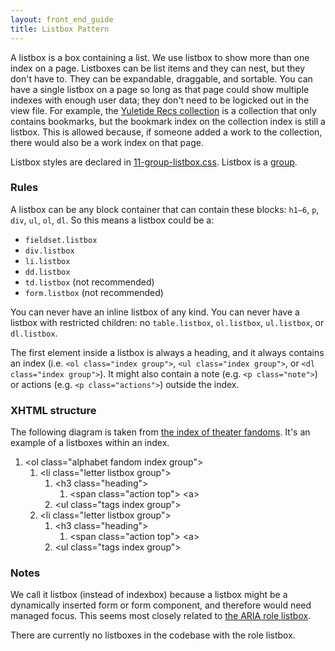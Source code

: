 ```yaml
---
layout: front_end_guide
title: Listbox Pattern
---
```


A listbox is a box containing a list. We use listbox to show more than one index on a page. Listboxes can be list items and they can nest, but they don't have to. They can be expandable, draggable, and sortable. You can have a single listbox on a page so long as that page could show multiple indexes with enough user data; they don't need to be logicked out in the view file. For example, the [Yuletide Recs collection](http://archiveofourown.org/collections/yuletide_recs) is a collection that only contains bookmarks, but the bookmark index on the collection index is still a listbox. This is allowed because, if someone added a work to the collection, there would also be a work index on that page.

Listbox styles are declared in [11-group-listbox.css](https://github.com/otwcode/otwarchive/blob/master/public/stylesheets/site/2.0/11-group-listbox.css). Listbox is a [group](supertype).

### Rules

A listbox can be any block container that can contain these blocks: `h1—6`, `p`, `div`, `ul`, `ol`, `dl`. So this means a listbox could be a:

* `fieldset.listbox`
* `div.listbox`
* `li.listbox`
* `dd.listbox`
* `td.listbox` (not recommended)
* `form.listbox` (not recommended)

You can never have an inline listbox of any kind. You can never have a listbox with restricted children: no `table.listbox`, `ol.listbox`, `ul.listbox`, or `dl.listbox`.

The first element inside a listbox is always a heading, and it always contains an index (i.e. `<ol class="index group">`, `<ul class="index group">`, or `<dl class="index group">`). It might also contain a note (e.g. `<p class="note">`) or actions (e.g. `<p class="actions">`) outside the index.

### XHTML structure

The following diagram is taken from [the index of theater fandoms](http://archiveofourown.org/media/Theater/fandoms). It's an example of a listboxes within an index.

<ol class="diagram">
<li>&lt;ol class="alphabet fandom index group"&gt;
<ol>
<li>&lt;li class="letter listbox group"&gt;
<ol>
<li>&lt;h3 class="heading"&gt;
<ol>
<li>&lt;span class="action top"> <span>&lt;a&gt;</span></li>
</ol></li>
<li>&lt;ul class="tags index group"&gt;</li>
</ol></li>
<li>&lt;li class="letter listbox group"&gt;
<ol>
<li>&lt;h3 class="heading"&gt;
<ol>
<li>&lt;span class="action top"> <span>&lt;a&gt;</span></li>
</ol></li>
<li>&lt;ul class="tags index group"&gt;</li>
</ol></li>
</ol></li>
</ol>

### Notes

We call it listbox (instead of indexbox) because a listbox might be a dynamically inserted form or form component, and therefore would need managed focus. This seems most closely related to [the ARIA role listbox](http://www.w3.org/TR/wai-aria/roles#listbox).

There are currently no listboxes in the codebase with the role listbox.